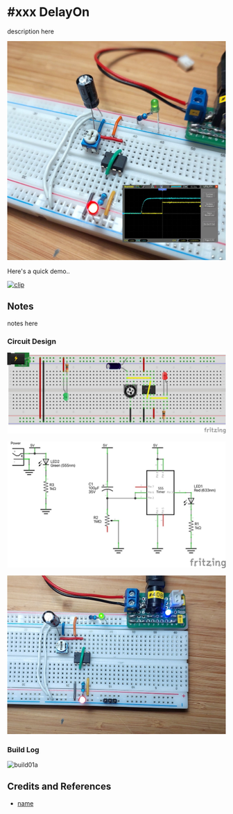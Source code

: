 # #xxx DelayOn

description here

![Build](./assets/DelayOn_build.jpg?raw=true)

Here's a quick demo..

[![clip](https://img.youtube.com/vi/video_id/0.jpg)](https://www.youtube.com/watch?v=video_id)

## Notes

notes here

### Circuit Design

![bb](./assets/DelayOn_bb.jpg?raw=true)

![schematic](./assets/DelayOn_schematic.jpg?raw=true)

![bb_build](./assets/DelayOn_bb_build.jpg?raw=true)

### Build Log

![build01a](./assets/build01a.jpg?raw=true)

## Credits and References

* [name](url)
